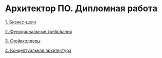 # Архитектор ПО. Дипломная работа

[1. Бизнес-цели](01_Business_goals/01_business_goals.md)

[2. Функциональные требования](02_Functional_requirements/02_functional_requirements.md)

[3. Стейкхолдеры](03_Stakeholders/03_stakeholders.md)

[4. Концептуальная архитектура](04_Conceptual_architecture/04_conceptual_architecture.md)

